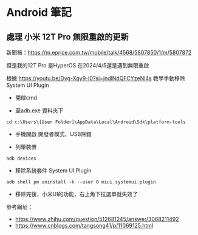 # Android 筆記


## 處理 小米 12T Pro 無限重啟的更新
新聞稿：https://m.eprice.com.tw/mobile/talk/4568/5807850/1/m/5807872

但是我的12T Pro 是HyperOS 在2024/4/5還是遇到無限重啟

根據 https://youtu.be/Dvg-Xqy9-I0?si=jndlNdQFCYzeNl4s 教學手動移除System UI Plugin

* 開啟cmd

* 至adb.exe 資料夾下
```
cd c:\Users\[User Folder]\AppData\Local\Android\Sdk\platform-tools
```

* 手機開啟 開發者模式、USB除錯

* 列舉裝置
```
adb devices
```

* 移除系統套件 System UI Plugin
```
adb shell pm uninstall -k --user 0 miui.systemui.plugin
```

* 移除完後，小米UI的功能，右上角下拉選單就失效了

參考網址：
* https://www.zhihu.com/question/512681245/answer/3068211492
* https://www.cnblogs.com/tangsong41/p/11069125.html
